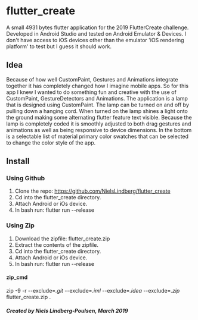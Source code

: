# flutter_create

A small 4931 bytes flutter application for the 2019 FlutterCreate challenge.
Developed in Android Studio and tested on Android Emulator & Devices. I don't have access to iOS devices other than the emulator 'iOS rendering platform' to test but I guess it should work.

## Idea
Because of how well CustomPaint, Gestures and Animations integrate together it has completely changed how I imagine mobile apps. So for this app I knew I wanted to do something fun and creative with the use of CustomPaint, GestureDetectors and Animations. The application is a lamp that is designed using CustomPaint. The lamp can be turned on and off by pulling down a hanging cord. When turned on the lamp shines a light onto the ground making some alternating flutter feature text visible. Because the lamp is completely coded it is smoothly adjusted to both drag gestures and animations as well as being responsive to device dimensions. In the bottom is a selectable list of material primary color swatches that can be selected to change the color style of the app.

## Install

### Using Github
1. Clone the repo: https://github.com/NielsLindberg/flutter_create
3. Cd into the flutter_create directory.
4. Attach Android or iOs device.
5. In bash run: flutter run --release

### Using Zip
1. Download the zipfile: flutter_create.zip
2. Extract the contents of the zipfile.
3. Cd into the flutter_create directory.
4. Attach Android or iOs device.
5. In bash run: flutter run --release

#### zip_cmd
zip -9 -r --exclude=*.git* --exclude=*.iml* --exclude=*.idea* --exclude=*.zip* flutter_create.zip .


##### Created by Niels Lindberg-Poulsen, March 2019